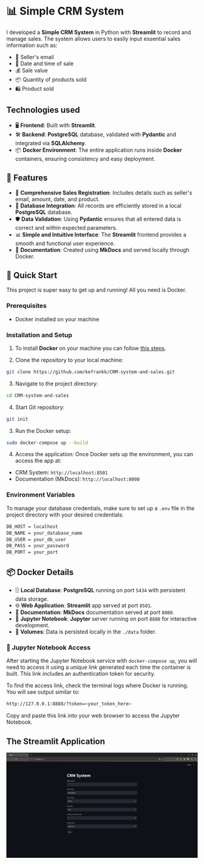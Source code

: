 # 📊 Simple CRM System 



I developed a **Simple CRM System** in Python with **Streamlit** to record and manage sales. The system allows users to easily input essential sales information such as:

- 📨 Seller's email
- 📅 Date and time of sale
- 💰 Sale value
- 📦 Quantity of products sold
- 🛍️ Product sold


## Technologies used

- 🖥️ **Frontend**: Built with **Streamlit**.
- 🛠️ **Backend**: **PostgreSQL** database, validated with **Pydantic** and integrated via **SQLAlchemy**.
- 📦 **Docker Environment**: The entire application runs inside **Docker** containers, ensuring consistency and easy deployment.



## 🌟 Features

- 🧾 **Comprehensive Sales Registration**: Includes details such as seller's email, amount, date, and product.
- 💾 **Database Integration**: All records are efficiently stored in a local **PostgreSQL** database.
- 🛡️ **Data Validation**: Using **Pydantic** ensures that all entered data is correct and within expected parameters.
- 📊 **Simple and Intuitive Interface**: The **Streamlit** frontend provides a smooth and functional user experience.
- 📖 **Documentation**: Created using **MkDocs** and served locally through Docker.


## 🚀 Quick Start

This project is super easy to get up and running! All you need is Docker.


### Prerequisites
- Docker installed on your machine

### Installation and Setup

1. To install **Docker** on your machine you can follow [this steps](https://docs.docker.com/engine/install/ubuntu/#install-using-the-repository).

2. Clone the repository to your local machine:

```bash
git clone https://github.com/kefrankk/CRM-system-and-sales.git
  ```

3. Navigate to the project directory:

```bash
cd CRM-system-and-sales
```

4. Start Git repository:

```bash
git init
```

3. Run the Docker setup:

```bash
sudo docker-compose up --build
```

4. Access the application: Once Docker sets up the environment, you can access the app at:

- CRM System: `http://localhost:8501`
- Documentation (MkDocs): `http://localhost:8000`

### Environment Variables
To manage your database credentials, make sure to set up a `.env` file in the project directory with your desired credentials:

```bash
DB_HOST = localhost
DB_NAME = your_database_name
DB_USER = your_db_user
DB_PASS = your_password
DB_PORT = your_port
```

## 📦 Docker Details
- 🗄️ **Local Database**: **PostgreSQL** running on port `5434` with persistent data storage.
- 🌐 **Web Application**: **Streamlit** app served at port `8501`.
- 📖 **Documentation**: **MkDocs** documentation served at port `8000`.
- 🐍 **Jupyter Notebook**: **Jupyter** server running on port `8888` for interactive development.
- 📂 **Volumes**: Data is persisted locally in the `./data` folder.

### 🐍 Jupyter Notebook Access
After starting the Jupyter Notebook service with `docker-compose up`, you will need to access it using a unique link generated each time the container is built. This link includes an authentication token for security.

To find the access link, check the terminal logs where Docker is running. You will see output similar to:

```bash
http://127.0.0.1:8888/?token=<your_token_here>
```

Copy and paste this link into your web browser to access the Jupyter Notebook.




 ## The Streamlit Application	
![imagem](./crm-system-streamlit.png)
